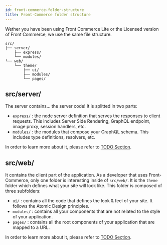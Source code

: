 ```yaml
---
id: front-commerce-folder-structure
title: Front-Commerce folder structure
---
```


Wether you have been using Front Commerce Lite or the Licensed version of Front Commerce, we use the same file structure.

```
src/
├── server/
    ├── express/
    └── modules/
└── web/
    └── theme/
        ├── ui/
        ├── modules/
        └── pages/
```

## src/server/

The server contains… the server code! It is splitted in two parts:

* `express/` : the node server definition that serves the responses to client requests. This includes Server Side Rendering, GraphQL endpoint, image proxy, session handlers, etc.
* `modules/` : the modules that compose your GraphQL schema. This includes type definitions, resolvers, etc.

In order to learn more about it, please refer to [TODO Section](#).

## src/web/

It contains the client part of the application. As a developer that uses Front-Commerce, only one folder is interesting inside of `src/web/`. It is the `theme` folder which defines what your site will look like. This folder is composed of three subfolders:

* `ui/` : contains all the code that defines the look & feel of your site. It follows the Atomic Design principles.
* `modules/` : contains all your components that are not related to the style of your application.
* `pages/` : contains all the root components of your application that are mapped to a URL.

In order to learn more about it, please refer to [TODO Section](#).
